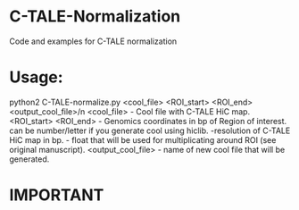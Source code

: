 # C-TALE-Normalization
Code and examples for C-TALE normalization
# Usage:
python2 C-TALE-normalize.py <cool_file> <chr> <ROI_start> <ROI_end> <resolution> <coeffitient> <output_cool_file>/n
<cool_file> - Cool file with C-TALE HiC map.
<chr> <ROI_start> <ROI_end> - Genomics coordinates in bp of Region of interest. <chr> can be number/letter if you generate cool using hiclib.
<resolution> -resolution of C-TALE HiC map in bp.
<coeffitient> - float that will be used for multiplicating around ROI (see original manuscript).
<output_cool_file> - name of new cool file that will be generated.
# IMPORTANT
